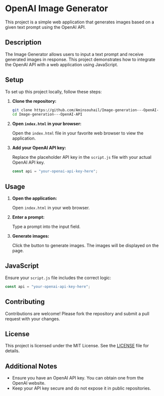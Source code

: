 # OpenAI Image Generator

This project is a simple web application that generates images based on a given text prompt using the OpenAI API.

## Description

The Image Generator allows users to input a text prompt and receive generated images in response. This project demonstrates how to integrate the OpenAI API with a web application using JavaScript.

## Setup

To set up this project locally, follow these steps:

1. **Clone the repository:**

   ```bash
   git clone https://github.com/Aminsouhail/Image-generation---OpenAI-API.git
   cd Image-generation---OpenAI-API
   ```

2. **Open `index.html` in your browser:**

   Open the `index.html` file in your favorite web browser to view the application.

3. **Add your OpenAI API key:**

   Replace the placeholder API key in the `script.js` file with your actual OpenAI API key.

   ```javascript
   const api = "your-openai-api-key-here";
   ```

## Usage

1. **Open the application:**

   Open `index.html` in your web browser.

2. **Enter a prompt:**

   Type a prompt into the input field.

3. **Generate images:**

   Click the button to generate images. The images will be displayed on the page.

## JavaScript

Ensure your `script.js` file includes the correct logic:

```javascript
const api = "your-openai-api-key-here";

```

## Contributing

Contributions are welcome! Please fork the repository and submit a pull request with your changes.

## License

This project is licensed under the MIT License. See the [LICENSE](LICENSE) file for details.

## Additional Notes

- Ensure you have an OpenAI API key. You can obtain one from the OpenAI website.
- Keep your API key secure and do not expose it in public repositories.


